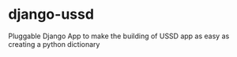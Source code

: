 # django-ussd
Pluggable Django App to make the building of USSD app as easy as creating a python dictionary
